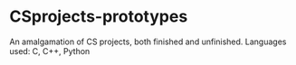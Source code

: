 # CSprojects-prototypes
An amalgamation of CS projects, both finished and unfinished. Languages used: C, C++, Python 
